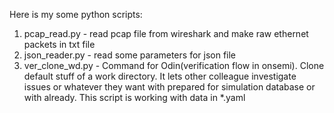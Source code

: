 Here is my some python scripts:
1. pcap_read.py - read pcap file from wireshark and make raw ethernet packets in txt file
2. json_reader.py - read some parameters for json file
3. ver_clone_wd.py - Command for Odin(verification flow in onsemi). Clone default stuff of a work directory. It lets other colleague investigate issues or whatever they want with prepared for simulation database or with already. This script is working with data in *.yaml 